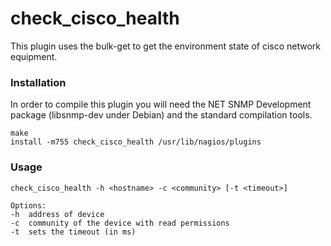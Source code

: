 check_cisco_health
==================

This plugin uses the bulk-get to get the environment state of cisco network equipment.

### Installation

In order to compile this plugin you will need the NET SNMP Development package (libsnmp-dev under Debian) and the standard compilation tools.

	make
	install -m755 check_cisco_health /usr/lib/nagios/plugins

### Usage

	check_cisco_health -h <hostname> -c <community> [-t <timeout>]

	Options:
	-h	address of device
	-c	community of the device with read permissions
	-t	sets the timeout (in ms)
